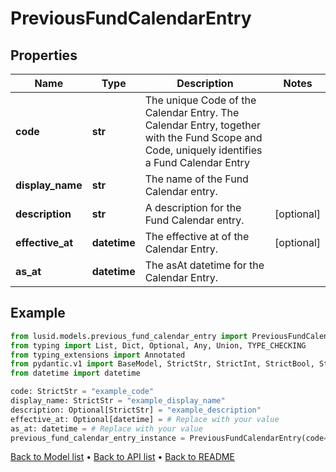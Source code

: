 # PreviousFundCalendarEntry

## Properties
Name | Type | Description | Notes
------------ | ------------- | ------------- | -------------
**code** | **str** | The unique Code of the Calendar Entry. The Calendar Entry, together with the Fund Scope and Code, uniquely identifies a Fund Calendar Entry | 
**display_name** | **str** | The name of the Fund Calendar entry. | 
**description** | **str** | A description for the Fund Calendar entry. | [optional] 
**effective_at** | **datetime** | The effective at of the Calendar Entry. | [optional] 
**as_at** | **datetime** | The asAt datetime for the Calendar Entry. | 
## Example

```python
from lusid.models.previous_fund_calendar_entry import PreviousFundCalendarEntry
from typing import List, Dict, Optional, Any, Union, TYPE_CHECKING
from typing_extensions import Annotated
from pydantic.v1 import BaseModel, StrictStr, StrictInt, StrictBool, StrictFloat, StrictBytes, Field, validator, ValidationError, conlist, constr
from datetime import datetime

code: StrictStr = "example_code"
display_name: StrictStr = "example_display_name"
description: Optional[StrictStr] = "example_description"
effective_at: Optional[datetime] = # Replace with your value
as_at: datetime = # Replace with your value
previous_fund_calendar_entry_instance = PreviousFundCalendarEntry(code=code, display_name=display_name, description=description, effective_at=effective_at, as_at=as_at)

```

[Back to Model list](../README.md#documentation-for-models) &#8226; [Back to API list](../README.md#documentation-for-api-endpoints) &#8226; [Back to README](../README.md)


